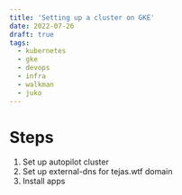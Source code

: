 ```yaml
---
title: 'Setting up a cluster on GKE'
date: 2022-07-26
draft: true
tags:
  - kubernetes
  - gke
  - devops
  - infra
  - walkman
  - juko
---
```


# Steps
1. Set up autopilot cluster
2. Set up external-dns for tejas.wtf domain
3. Install apps